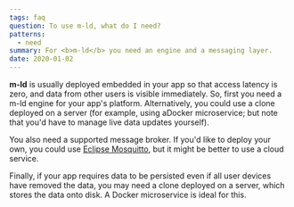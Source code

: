 ```yaml
---
tags: faq
question: To use m-ld, what do I need?
patterns:
  - need
summary: For <b>m-ld</b> you need an engine and a messaging layer.
date: 2020-01-02
---
```

**m-ld** is usually deployed embedded in your app so that access latency
is zero, and data from other users is visible immediately. So, first you need a
<a>m-ld engine</a> for your app's platform. Alternatively, you could use a clone
deployed on a server (for example, using a<a>Docker microservice</a>; but note
that you'd have to <a>manage live data updates yourself</a>).

You also need a <a>supported message broker</a>. If you'd like to deploy your
own, you could use <a href="https://mosquitto.org/">Eclipse Mosquitto</a>, but
it might be better to use a cloud service.

Finally, if your app requires data to be persisted even if all user devices
have removed the data, you may need a clone deployed on a server, which stores
the data onto disk. A <a>Docker microservice</a> is ideal for this.